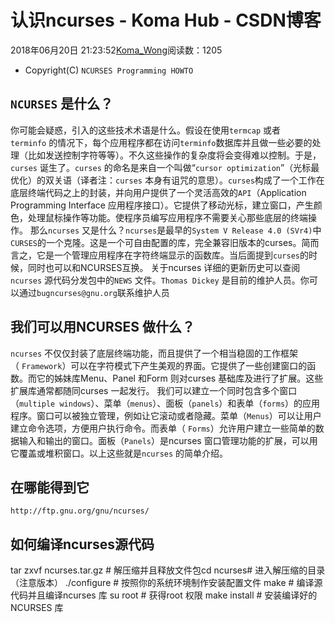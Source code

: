 # 认识ncurses - Koma Hub - CSDN博客
2018年06月20日 21:23:52[Koma_Wong](https://me.csdn.net/Rong_Toa)阅读数：1205
- Copyright(C) `NCURSES Programming HOWTO`
## [](https://github.com/Rtoax/Knowledge/blob/master/GUI/ncurses/ncurses-01.md#ncurses-%E6%98%AF%E4%BB%80%E4%B9%88)`NCURSES` 是什么？
你可能会疑惑，引入的这些技术术语是什么。假设在使用`termcap` 或者`terminfo` 的情况下，每个应用程序都在访问`terminfo`数据库并且做一些必要的处理（比如发送控制字符等等）。不久这些操作的复杂度将会变得难以控制。于是，`curses` 诞生了。`curses` 的命名是来自一个叫做“`cursor optimization`”（光标最优化）的双关语（译者注：`curses` 本身有诅咒的意思）。`curses`构成了一个工作在底层终端代码之上的封装，并向用户提供了一个灵活高效的`API`（Application Programming Interface 应用程序接口）。它提供了移动光标，建立窗口，产生颜色，处理鼠标操作等功能。使程序员编写应用程序不需要关心那些底层的终端操作。 那么`ncurses` 又是什么？`ncurses`是最早的`System V Release 4.0 (SVr4)`中`CURSES`的一个克隆。这是一个可自由配置的库，完全兼容旧版本的curses。简而言之，它是一个管理应用程序在字符终端显示的函数库。当后面提到`curses`的时候，同时也可以和NCURSES互换。 关于ncurses 详细的更新历史可以查阅`ncurses` 源代码分发包中的`NEWS` 文件。`Thomas Dickey` 是目前的维护人员。你可以通过`bugncurses@gnu.org`联系维护人员
## [](https://github.com/Rtoax/Knowledge/blob/master/GUI/ncurses/ncurses-01.md#%E6%88%91%E4%BB%AC%E5%8F%AF%E4%BB%A5%E7%94%A8ncurses-%E5%81%9A%E4%BB%80%E4%B9%88)我们可以用NCURSES 做什么？
`ncurses` 不仅仅封装了底层终端功能，而且提供了一个相当稳固的工作框架（ `Framework`）可以在字符模式下产生美观的界面。它提供了一些创建窗口的函数。而它的姊妹库Menu、Panel 和Form 则对curses 基础库及进行了扩展。这些扩展库通常都随同curses 一起发行。 我们可以建立一个同时包含多个窗口（`multiple windows`）、菜单（`menus`）、面板（`panels`）和表单（`forms`）的应用程序。窗口可以被独立管理，例如让它滚动或者隐藏。菜单（`Menus`）可以让用户建立命令选项，方便用户执行命令。而表单（ `Forms`）允许用户建立一些简单的数据输入和输出的窗口。面板（`Panels`）是ncurses 窗口管理功能的扩展，可以用它覆盖或堆积窗口。以上这些就是`ncurses` 的简单介绍。
## [](https://github.com/Rtoax/Knowledge/blob/master/GUI/ncurses/ncurses-01.md#%E5%9C%A8%E5%93%AA%E8%83%BD%E5%BE%97%E5%88%B0%E5%AE%83)在哪能得到它
`http://ftp.gnu.org/gnu/ncurses/`
## [](https://github.com/Rtoax/Knowledge/blob/master/GUI/ncurses/ncurses-01.md#%E5%A6%82%E4%BD%95%E7%BC%96%E8%AF%91ncurses%E6%BA%90%E4%BB%A3%E7%A0%81)如何编译ncurses源代码
tar zxvf ncurses<version>.tar.gz  # 解压缩并且释放文件包cd ncurses<version># 进入解压缩的目录（注意版本）
./configure                       # 按照你的系统环境制作安装配置文件
make                              # 编译源代码并且编译ncurses 库
su root                           # 获得root 权限
make install                      # 安装编译好的NCURSES 库
